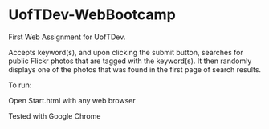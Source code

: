 UofTDev-WebBootcamp
===================

First Web Assignment for UofTDev.

Accepts keyword(s), and upon clicking the submit button, searches for public Flickr photos that are tagged with the keyword(s). It then randomly displays one of the photos that was found in the first page of search results.

To run:

Open Start.html with any web browser

Tested with Google Chrome
